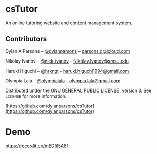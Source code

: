 # csTutor
An online tutoring website and content management system.

## Contributors

Dylan A Parsons – [@dylanparsons](https://github.com/dylanparsons) – parsons.d@icloud.com

Nikolay Ivanov  - [@nick-ivanov](https://github.com/nick-ivanov) – Nikolay.Ivanov@smsu.edu

Haruki Higuchi – [@hrkngt](https://github.com/hrkngt) – haruki.higuchi1994@gmail.com

Olympia Lala – [@olympialala](https://github.com/olympialala) – olympia.lala@gmail.com

Distributed under the  GNU GENERAL PUBLIC LICENSE, version 3. See ``LICENSE`` for more information.

[https://github.com/dylanparsons/csTutor](https://github.com/dylanparsons/csTutor)


# Demo
https://recordit.co/mEDfil5A8f

